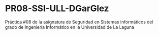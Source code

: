 # PR08-SSI-ULL-DGarGlez
Práctica #08 de la asignatura de Seguridad en Sistemas Informáticos del grado de Ingeniería Informático en la Universidad de La Laguna
